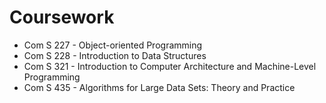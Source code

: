 # Coursework

- Com S 227 - Object-oriented Programming
- Com S 228 - Introduction to Data Structures
- Com S 321 - Introduction to Computer Architecture and Machine-Level Programming
- Com S 435 - Algorithms for Large Data Sets: Theory and Practice
